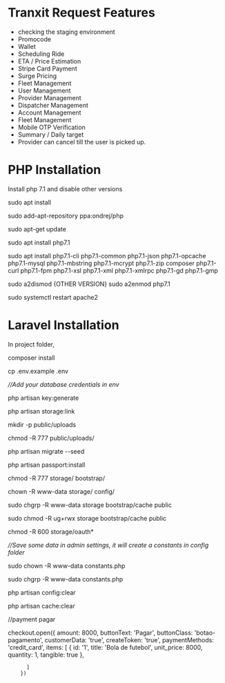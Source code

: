 # Tranxit Request Features

* checking the staging environment
* Promocode
* Wallet
* Scheduling Ride
* ETA / Price Estimation
* Stripe Card Payment
* Surge Pricing
* Fleet Management
* User Management
* Provider Management
* Dispatcher Management
* Account Management
* Fleet Management
* Mobile OTP Verification
* Summary / Daily target
* Provider can cancel till the user is picked up.


# PHP Installation

Install php 7.1 and disable other versions

sudo apt install

sudo add-apt-repository ppa:ondrej/php

sudo apt-get update

sudo apt install php7.1

sudo apt install php7.1-cli php7.1-common php7.1-json php7.1-opcache php7.1-mysql php7.1-mbstring php7.1-mcrypt php7.1-zip composer php7.1-curl php7.1-fpm php7.1-xsl php7.1-xml php7.1-xmlrpc php7.1-gd  php7.1-gmp



sudo a2dismod {OTHER VERSION}
sudo a2enmod php7.1

sudo systemctl restart apache2

# Laravel Installation

In project folder,

composer install

cp .env.example .env 

*//Add your database credentials in env*

php artisan key:generate

php artisan storage:link

mkdir -p public/uploads

chmod -R 777 public/uploads/

php artisan migrate --seed

php artisan passport:install

chmod -R 777 storage/ bootstrap/

chown -R www-data storage/ config/

sudo chgrp -R www-data storage bootstrap/cache public

sudo chmod -R ug+rwx storage bootstrap/cache public

chmod -R 600 storage/oauth*

*//Save some data in admin settings, it will create a constants in config folder*

sudo chown -R www-data constants.php

sudo chgrp -R www-data constants.php

php artisan config:clear 

php artisan cache:clear 


//payment pagar

 checkout.open({
          amount: 8000,
          buttonText: 'Pagar',
          buttonClass: 'botao-pagamento',
          customerData: 'true',
          createToken: 'true',
          paymentMethods: 'credit_card',
          items: [
            {
              id: '1',
              title: 'Bola de futebol',
              unit_price: 8000,
              quantity: 1,
              tangible: true
            },
            
          ]
        })





